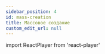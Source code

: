 ```yaml
---
sidebar_position: 4
id: mass-creation
title: Массовое создание
custom_edit_url: null
---
```

import ReactPlayer from 'react-player'

